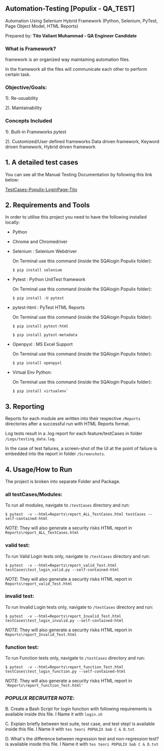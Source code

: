 ## Automation-Testing [Populix - QA_TEST]
Automation Using Selenium Hybrid Framework
(Python, Selenium, PyTest, Page Object Model, HTML Reports)

Prepared by:
**Tito Valiant Muhammad - QA Engineer Candidate**

### What is Framework?
framework is an organized way maintaining automation files.

In the framework all the files will communicate each other to perform certain task.

### Objective/Goals:
1). Re-usuability

2). Maintainability

### Concepts Included

1). Built-in Frameworks
    pytest

2). Customized/User defined frameworks
    Data driven framework, Keyword driven framework, Hybrid driven framework

## 1. A detailed test cases 
You can see all the Manual Testing Documentation by following this link below:

<a href="https://docs.google.com/spreadsheets/d/1hgLmoNVobe1XqgH3Cte2qNL4rGBdz0infacAozNEuqk/edit?usp=sharing">TestCases-Populix-LoginPage-Tito</a>

## 2. Requirements and Tools

In order to utilise this project you need to have the following installed locally:

* Python
* Chrome and Chromedriver
* Selenium : Selenium Webdriver
    
    On Terminal use this command (inside the SQAlogin Populix folder):
    ```
    $ pip install selenium
    ```
* Pytest : Python UnitTest framework
    
    On Terminal use this command (inside the SQAlogin Populix folder):
    ```
    $ pip install -U pytest
    ```
* pytest-html : PyTest HTML Reports
    
    On Terminal use this command (inside the SQAlogin Populix folder):
    ```
    $ pip install pytest-html
    ```
    ```
    $ pip install pytest-metadata
    ```
* Openpyxl : MS Excel Support
    
    On Terminal use this command (inside the SQAlogin Populix folder):
    ```
    $ pip install openpyxl
    ```
* Virtual Env Python:
    
    On Terminal use this command (inside the SQAlogin Populix folder):
    ```
    $ pip install virtualenv`
    ```
## 3. Reporting

Reports for each module are written into their respective `/Reports` directories after a successful run with HTML Reports format.

Log tests result in a .log report for each feature/testCases in folder `/Logs/testing_data.log`.

In the case of test failures, a screen-shot of the UI at the point of failure is embedded into the report in folder `/Screenshots`.

## 4. Usage/How to Run

The project is broken into separate Folder and Package.

### all testCases/Modules:
To run all modules, navigate to `/testCases` directory and run:

`$ pytest  -v --html=Reports\report_ALL_TestCases.html testCases --self-contained-html`

*NOTE*: They will also generate a security risks HTML report in `Reports\report_ALL_TestCases.html`

### valid test:
To run Valid Login tests only, navigate to `/testCases` directory and run:

`$ pytest  -v --html=Reports\report_valid_Test.html testCases\test_login_valid.py --self-contained-html`

*NOTE*: They will also generate a security risks HTML report in `Reports\report_valid_Test.html`

### invalid test:
To run Invalid Login tests only, navigate to `/testCases` directory and run:

`$ pytest  -v --html=Reports\report_Invalid_Test.html testCases\test_login_invalid.py --self-contained-html`

*NOTE*: They will also generate a security risks HTML report in `Reports\report_Invalid_Test.html`

### function test:
To run Function tests only, navigate to `/testCases` directory and run:

`$ pytest  -v --html=Reports\report_function_Test.html testCases\test_login_function.py --self-contained-html`

*NOTE*: They will also generate a security risks HTML report in `'Reports\report_function_Test.html'`

### *POPULIX RECRUITER NOTE*: 

B. Create a Bash Script for login function with following requirements is available inside this file. I Name it with `login.sh`

C. Explain briefly between test suite, test case, and test step! is available inside this file. I Name it with `tes teori POPULIX bab C & D.txt`

D. What's the difference between regression test and non-regression test? is available inside this file. I Name it with `tes teori POPULIX bab C & D.txt`
